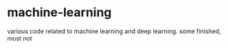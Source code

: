 # machine-learning
various code related to machine learning and deep learning. some finished, most not
